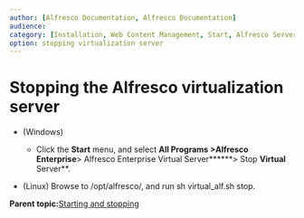 ```yaml
---
author: [Alfresco Documentation, Alfresco Documentation]
audience: 
category: [Installation, Web Content Management, Start, Alfresco Server]
option: stopping virtualization server
---
```


# Stopping the Alfresco virtualization server

-   \(Windows\)

    -   Click the **Start** menu, and select **All Programs \>****Alfresco Enterprise******\> Alfresco Enterprise Virtual Server******\> Stop **Virtual** Server**.
-   \(Linux\) Browse to /opt/alfresco/, and run sh virtual\_alf.sh stop.


**Parent topic:**[Starting and stopping](../concepts/start-stop-intro.md)

